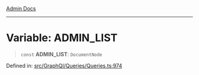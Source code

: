 [Admin Docs](/)

***

# Variable: ADMIN\_LIST

> `const` **ADMIN\_LIST**: `DocumentNode`

Defined in: [src/GraphQl/Queries/Queries.ts:974](https://github.com/PalisadoesFoundation/talawa-admin/blob/main/src/GraphQl/Queries/Queries.ts#L974)
